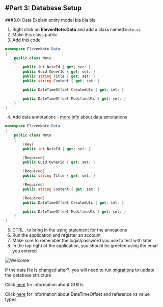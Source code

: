 #Part 3: Database Setup
---
###3.0: Data
Explain entity model bla bla bla
1. Right click on **ElevenNote.Data** and add a class named `Note.cs`
2. Make this class public
3. Add this code
```cs
namespace ElevenNote.Data
{
    public class Note
    {
        public int NoteId { get; set: }
        public Guid OwnerId { get; set: }
        public string Title { get; set: }
        public string Content { get; set: }

        public DateTimeOffset CreatedUtc { get; set: }

        public DateTimeOffset ModifiedUtc { get; set: }
    }
}
```
4. Add data annotations - [more info](3.0a-Annotations.md) about data annotations
```cs
namespace ElevenNote.Data
{
    public class Note
    {
        [Key]
        public int NoteId { get; set: }

        [Required]
        public Guid OwnerId { get; set: }

        [Required]
        public string Title { get; set: }

        [Required]
        public string Content { get; set: }

        [Required]
        public DateTimeOffset CreatedUtc { get; set: }

        public DateTimeOffset ModifiedUtc { get; set: }
    }
}
```
5. CTRL . to bring in the using statement for the annoations
6. Run the application and register an account
7. Make sure to remember the login/password you use to test with later
8. In the top right of the application, you should be greeted using the email you entered

![Welcome](/assets/3.0-A.png)

If the data file is changed after?, you will need to run [migrations](3.0b-Migrations.md) to update the database structure

Click [here](3.0a-GUIDInfo.md) for information about GUIDs

Click [here](3.0b-Types.md) for information about DateTimeOffset and reference vs value types